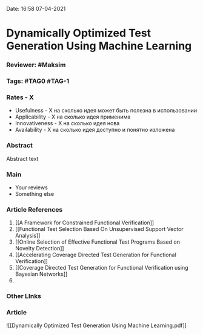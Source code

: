 Date: 16:58 07-04-2021

# Dynamically Optimized Test Generation Using Machine Learning

### Reviewer: #Maksim

### Tags: #TAG0 #TAG-1

### Rates - X
- Usefulness - X на сколько идея может быть полезна в использовании
- Applicability - X на сколько идея применима
- Innovativeness - X на сколько идея нова
- Availability - X на сколько идея доступно и понятно изложена

### Abstract
Abstract text

### Main
- Your reviews
- Something else

### Article References
1. [[A Framework for Constrained Functional Verification]]
2. [[Functional Test Selection Based On Unsupervised Support Vector Analysis]]
3. [[Online Selection of Effective Functional Test Programs Based on Novelty Detection]]
4. [[Accelerating Coverage Directed Test Generation for Functional Verification]]
5. [[Coverage Directed Test Generation for Functional Verification using Bayesian Networks]]
6. 

### Other LInks

### Article
![[Dynamically Optimized Test Generation Using Machine Learning.pdf]]